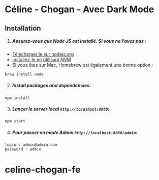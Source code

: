# Céline - Chogan - Avec Dark Mode

## Installation

1. ##### Assurez-vous que Node JS est installé. Si vous ne l'avez pas :

- [Télécharger le sur nodejs.org](https://nodejs.org)
- [Installez-le en utilisant NVM ](https://github.com/nvm-sh/nvm)
- Si vous êtes sur Mac, Homebrew est également une bonne option :

```
brew install node
```

2. ##### Install packages and dependencies:

```
npm install
```

3. ##### Lancer le server local `http://localhost:8080`:

```
npm start
```

4. ##### Pour passer en mode Admin `http://localhost:8080/admin`:

```
login : admin@admin.com
password : admin
```

# celine-chogan-fe
